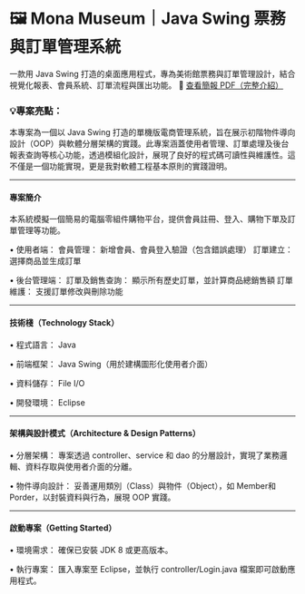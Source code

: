 # 🖼️ Mona Museum｜Java Swing 票務與訂單管理系統
一款用 Java Swing 打造的桌面應用程式，專為美術館票務與訂單管理設計，結合視覺化報表、會員系統、訂單流程與匯出功能。
📄 [查看簡報 PDF（完整介紹）](./MonaMuseum_JavaSwing_TicketSystem.pdf)

### 💡專案亮點： 
本專案為一個以 Java Swing 打造的單機版電商管理系統，旨在展示初階物件導向設計（OOP）與軟體分層架構的實踐。此專案涵蓋使用者管理、訂單處理及後台報表查詢等核心功能，透過模組化設計，展現了良好的程式碼可讀性與維護性。這不僅是一個功能實現，更是我對軟體工程基本原則的實踐證明。
<hr>


#### 專案簡介
本系統模擬一個簡易的電腦零組件購物平台，提供會員註冊、登入、購物下單及訂單管理等功能。

• 使用者端：
會員管理： 新增會員、會員登入驗證（包含錯誤處理）
訂單建立： 選擇商品並生成訂單

• 後台管理端：
訂單及銷售查詢： 顯示所有歷史訂單，並計算商品總銷售額
訂單維護： 支援訂單修改與刪除功能


<hr>

#### 技術棧（Technology Stack）
• 程式語言： Java

• 前端框架： Java Swing（用於建構圖形化使用者介面）

• 資料儲存： File I/O

• 開發環境： Eclipse 

<hr>

#### 架構與設計模式（Architecture & Design Patterns）
• 分層架構： 專案透過 controller、service 和 dao 的分層設計，實現了業務邏輯、資料存取與使用者介面的分離。

• 物件導向設計： 妥善運用類別（Class）與物件（Object），如 Member和 Porder，以封裝資料與行為，展現 OOP 實踐。

<hr>

#### 啟動專案（Getting Started）
• 環境需求： 確保已安裝 JDK 8 或更高版本。

• 執行專案： 匯入專案至 Eclipse，並執行 controller/Login.java 檔案即可啟動應用程式。
